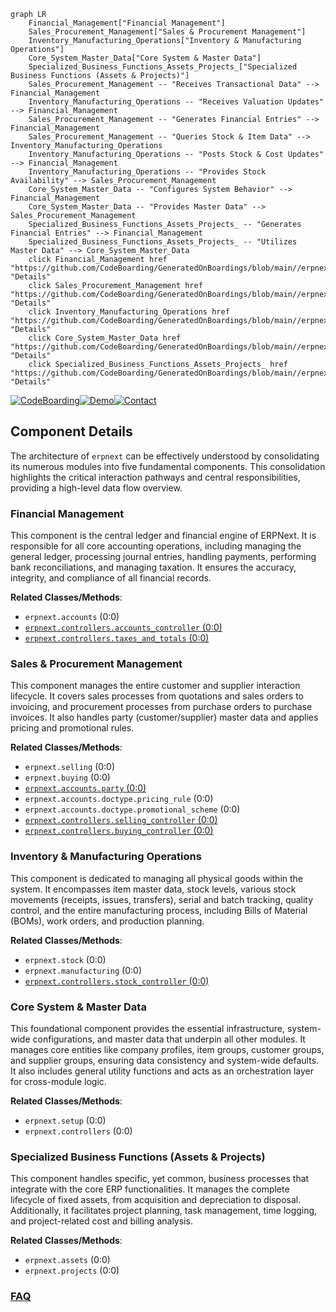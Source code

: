 ```mermaid
graph LR
    Financial_Management["Financial Management"]
    Sales_Procurement_Management["Sales & Procurement Management"]
    Inventory_Manufacturing_Operations["Inventory & Manufacturing Operations"]
    Core_System_Master_Data["Core System & Master Data"]
    Specialized_Business_Functions_Assets_Projects_["Specialized Business Functions (Assets & Projects)"]
    Sales_Procurement_Management -- "Receives Transactional Data" --> Financial_Management
    Inventory_Manufacturing_Operations -- "Receives Valuation Updates" --> Financial_Management
    Sales_Procurement_Management -- "Generates Financial Entries" --> Financial_Management
    Sales_Procurement_Management -- "Queries Stock & Item Data" --> Inventory_Manufacturing_Operations
    Inventory_Manufacturing_Operations -- "Posts Stock & Cost Updates" --> Financial_Management
    Inventory_Manufacturing_Operations -- "Provides Stock Availability" --> Sales_Procurement_Management
    Core_System_Master_Data -- "Configures System Behavior" --> Financial_Management
    Core_System_Master_Data -- "Provides Master Data" --> Sales_Procurement_Management
    Specialized_Business_Functions_Assets_Projects_ -- "Generates Financial Entries" --> Financial_Management
    Specialized_Business_Functions_Assets_Projects_ -- "Utilizes Master Data" --> Core_System_Master_Data
    click Financial_Management href "https://github.com/CodeBoarding/GeneratedOnBoardings/blob/main//erpnext/Financial_Management.md" "Details"
    click Sales_Procurement_Management href "https://github.com/CodeBoarding/GeneratedOnBoardings/blob/main//erpnext/Sales_Procurement_Management.md" "Details"
    click Inventory_Manufacturing_Operations href "https://github.com/CodeBoarding/GeneratedOnBoardings/blob/main//erpnext/Inventory_Manufacturing_Operations.md" "Details"
    click Core_System_Master_Data href "https://github.com/CodeBoarding/GeneratedOnBoardings/blob/main//erpnext/Core_System_Master_Data.md" "Details"
    click Specialized_Business_Functions_Assets_Projects_ href "https://github.com/CodeBoarding/GeneratedOnBoardings/blob/main//erpnext/Specialized_Business_Functions_Assets_Projects_.md" "Details"
```
[![CodeBoarding](https://img.shields.io/badge/Generated%20by-CodeBoarding-9cf?style=flat-square)](https://github.com/CodeBoarding/CodeBoarding)[![Demo](https://img.shields.io/badge/Try%20our-Demo-blue?style=flat-square)](https://www.codeboarding.org/demo)[![Contact](https://img.shields.io/badge/Contact%20us%20-%20contact@codeboarding.org-lightgrey?style=flat-square)](mailto:contact@codeboarding.org)

## Component Details

The architecture of `erpnext` can be effectively understood by consolidating its numerous modules into five fundamental components. This consolidation highlights the critical interaction pathways and central responsibilities, providing a high-level data flow overview.

### Financial Management
This component is the central ledger and financial engine of ERPNext. It is responsible for all core accounting operations, including managing the general ledger, processing journal entries, handling payments, performing bank reconciliations, and managing taxation. It ensures the accuracy, integrity, and compliance of all financial records.


**Related Classes/Methods**:

- `erpnext.accounts` (0:0)
- <a href="https://github.com/frappe/erpnext/blob/master/erpnext/controllers/accounts_controller.py#L0-L0" target="_blank" rel="noopener noreferrer">`erpnext.controllers.accounts_controller` (0:0)</a>
- <a href="https://github.com/frappe/erpnext/blob/master/erpnext/controllers/taxes_and_totals.py#L0-L0" target="_blank" rel="noopener noreferrer">`erpnext.controllers.taxes_and_totals` (0:0)</a>


### Sales & Procurement Management
This component manages the entire customer and supplier interaction lifecycle. It covers sales processes from quotations and sales orders to invoicing, and procurement processes from purchase orders to purchase invoices. It also handles party (customer/supplier) master data and applies pricing and promotional rules.


**Related Classes/Methods**:

- `erpnext.selling` (0:0)
- `erpnext.buying` (0:0)
- <a href="https://github.com/frappe/erpnext/blob/master/erpnext/accounts/party.py#L0-L0" target="_blank" rel="noopener noreferrer">`erpnext.accounts.party` (0:0)</a>
- `erpnext.accounts.doctype.pricing_rule` (0:0)
- `erpnext.accounts.doctype.promotional_scheme` (0:0)
- <a href="https://github.com/frappe/erpnext/blob/master/erpnext/controllers/selling_controller.py#L0-L0" target="_blank" rel="noopener noreferrer">`erpnext.controllers.selling_controller` (0:0)</a>
- <a href="https://github.com/frappe/erpnext/blob/master/erpnext/controllers/buying_controller.py#L0-L0" target="_blank" rel="noopener noreferrer">`erpnext.controllers.buying_controller` (0:0)</a>


### Inventory & Manufacturing Operations
This component is dedicated to managing all physical goods within the system. It encompasses item master data, stock levels, various stock movements (receipts, issues, transfers), serial and batch tracking, quality control, and the entire manufacturing process, including Bills of Material (BOMs), work orders, and production planning.


**Related Classes/Methods**:

- `erpnext.stock` (0:0)
- `erpnext.manufacturing` (0:0)
- <a href="https://github.com/frappe/erpnext/blob/master/erpnext/controllers/stock_controller.py#L0-L0" target="_blank" rel="noopener noreferrer">`erpnext.controllers.stock_controller` (0:0)</a>


### Core System & Master Data
This foundational component provides the essential infrastructure, system-wide configurations, and master data that underpin all other modules. It manages core entities like company profiles, item groups, customer groups, and supplier groups, ensuring data consistency and system-wide defaults. It also includes general utility functions and acts as an orchestration layer for cross-module logic.


**Related Classes/Methods**:

- `erpnext.setup` (0:0)
- `erpnext.controllers` (0:0)


### Specialized Business Functions (Assets & Projects)
This component handles specific, yet common, business processes that integrate with the core ERP functionalities. It manages the complete lifecycle of fixed assets, from acquisition and depreciation to disposal. Additionally, it facilitates project planning, task management, time logging, and project-related cost and billing analysis.


**Related Classes/Methods**:

- `erpnext.assets` (0:0)
- `erpnext.projects` (0:0)




### [FAQ](https://github.com/CodeBoarding/GeneratedOnBoardings/tree/main?tab=readme-ov-file#faq)